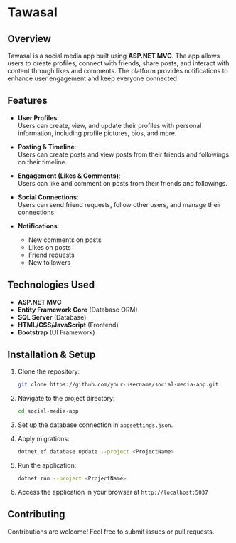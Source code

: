 
# Tawasal

## Overview

Tawasal is a social media app built using **ASP.NET MVC**. The app allows users to create profiles, connect with friends, share posts, and interact with content through likes and comments. The platform provides notifications to enhance user engagement and keep everyone connected.

## Features

- **User Profiles**:  
  Users can create, view, and update their profiles with personal information, including profile pictures, bios, and more.

- **Posting & Timeline**:  
  Users can create posts and view posts from their friends and followings on their timeline.

- **Engagement (Likes & Comments)**:  
  Users can like and comment on posts from their friends and followings.

- **Social Connections**:  
  Users can send friend requests, follow other users, and manage their connections.

- **Notifications**:  
  - New comments on posts
  - Likes on posts
  - Friend requests
  - New followers

## Technologies Used

- **ASP.NET MVC**
- **Entity Framework Core** (Database ORM)
- **SQL Server** (Database)
- **HTML/CSS/JavaScript** (Frontend)
- **Bootstrap** (UI Framework)

## Installation & Setup

1. Clone the repository:
    ```bash
    git clone https://github.com/your-username/social-media-app.git
    ```

2. Navigate to the project directory:
    ```bash
    cd social-media-app
    ```

3. Set up the database connection in `appsettings.json`.

4. Apply migrations:
    ```bash
    dotnet ef database update --project <ProjectName>
    ```

5. Run the application:
    ```bash
    dotnet run --project <ProjectName>
    ```

6. Access the application in your browser at `http://localhost:5037`

## Contributing

Contributions are welcome! Feel free to submit issues or pull requests.
